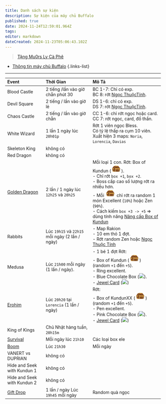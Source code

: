 ```yaml
---
title: Danh sách sự kiện
description: Sự kiện của máy chủ Buffalo
published: true
date: 2024-11-24T12:59:01.964Z
tags: 
editor: markdown
dateCreated: 2024-11-23T05:06:43.102Z
---
```


> [Tặng Mu0rs Ly Cà Phê](https://mu0rs.com/ung-ho-mu-ko-reset)

- [Thông tin máy chủ Buffalo](https://wiki.mu0rs.com/vi/server/buffalo)
{.links-list}

___

<div align="center"/>

| Event | Thời Gian | Mô Tả |
|:------|:----------|:------|
| Blood Castle | 2 tiếng /lần vào giờ chẵn phút 30 | BC 1-7: Chỉ có exp.<br>BC 8: rớt [Ngọc ThuộcTính](/vi/craft/jewel-of-elements). |
| Devil Square | 2 tiếng / lần vào giờ lẻ | DS 1-6: chỉ có exp.<br>DS 7: rớt [Ngọc ThuộcTính](/vi/craft/jewel-of-elements). |
| Chaos Castle | 2 tiếng / lần vào giờ chẵn | CC 1-6: chỉ rớt ngọc hoặc card.<br>CC 7: rớt ngọc, card, đồ thần. |
| White Wizard | 1 lần 1 ngày lúc `20h01p` |  Rớt 1 viên ngọc Bless.<br>Có tỷ lệ thấp ra cụm 10 viên.<br>Xuất hiện 3 maps: `Noria`, `Lorencia`, `Davias` |
| Skeleton King | không có | |
| Red Dragon | không có | |
| [Golden Dragon](/vi/events/invasion-of-dourados) | 2 lần / 1 ngày lúc `12h25` và `20h25` | Mỗi loại 1 con. Rớt: Box of Kundun (![box_kundun.png](/assets/box_kundun.png)).<br>- Chỉ rớt `box +1`, `box +2`.<br>- Boss cấp cao số lượng rớt ra nhiều hơn.<br>- Mỗi ![box_kundun.png](/assets/box_kundun.png) chỉ rớt ra random 1 món Excellent (`10%`) hoặc Zen (`90%`).<br>- Cách kiếm `box +3 -> +5` => dùng tính năng [Nâng cấp Box of Kundun](/vi/craft/upgrade-box-kundun) |
| Rabbits | Lúc `19h15` và `22h15` mỗi ngày (2 lần / ngày) | - Map Rakion<br>- 10 em thỏ 1 đợt.<br>- Rớt random Zen hoặc [Ngọc Thuộc Tính](/vi/craft/jewel-of-elements) |
| Medusa | Lúc `21h00` mỗi ngày (1 lần / ngày). | - 1 bé 1 đợt Rớt:<br>- Box of Kundun (![box_kundun.png](/assets/box_kundun.png)) (random `+1` đến `+5`).<br>- Ring excellent.<br>- Blue Chocolate Box (![](https://mu0rs.com/item_images/14/34.gif)).<br>- [Jewel Card](/vi/craft/jewel-card) (![](https://mu0rs.com/item_images/14/146.gif)) |
| [Erohim](/vi/monsters/erohim) | Lúc `20h20` tại `Lorencia` (1 lần / ngày) | Rớt:<br>- Box of KundunXX (![box_kundun.png](/assets/box_kundun.png)) (random `+1` đến `+5`).<br>- Pen excellent.<br>- Pink Chocolate Box (![](https://mu0rs.com/item_images/14/32.gif)).<br>- [Jewel Card](/vi/craft/jewel-card) (![](https://mu0rs.com/item_images/14/146.gif)) |
| King of Kings | Chủ Nhật hàng tuần, `20h15m` | |
| [Survival](/vi/events/survival) | Mỗi ngày lúc `21h10` | Các loại box ele |
| [Boom](/vi/events/boom) | Lúc `21h30` | Mỗi ngày | |
| VANERT vs DUPRIAN | không có | |
| Hide and Seek with Kundun 1 | không có | |
| Hide and Seek with Kundun 2 | không có | |
| [Gift Drop](/vi/events/gift-drop) | 1 lần / ngày Lúc `19h45` mỗi ngày | Random quà ngọc |